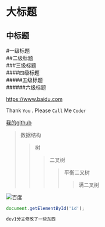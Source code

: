 大标题
=====
中标题
------
#一级标题  
##二级标题  
###三级标题  
####四级标题  
#####五级标题  
######六级标题  

https://www.baidu.com

Thank `You` . Please `Call` Me `Coder`

[我的github](https://www.baidu.com)

>数据结构  
>>树  
>>>二叉树  
>>>>平衡二叉树  
>>>>>满二叉树  

![百度](http://www.baidu.com/img/bdlogo.gif "百度logo")

```javascript
document.getElementById('id');

dev1分支修改了一些东西